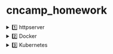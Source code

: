 # cncamp_homework

<details>
<summary>1️⃣ httpserver</summary>

## httpserver

A simple HTTP server that you may:

- Access `/header` to find your Request Headers in the Response Headers
- Access `/version` to get the VERSION environment variable
- Access `/log` to write logs in the server
- Access `/healthz` for a health check

### Note for Dockerfile

- When using Apple M1 to play with docker, it pulls and builds images for linux/arm/v8 platform by default.
- In order to build images for other platform, you may find [buildx](https://docs.docker.com/buildx/working-with-buildx/) helpful.
- OR, you may also make use of GitHub Actions to avoid the issue.
- When using `alpine` as the base image to run a go binary, `CGO_ENABLED=0` must be set when building due to a different libc implementation on `alpine`. Replacing the dynamic link library also helps.

> Docker image: gcr.io/blissful-sun-325617/httpserver:97c0a48ba886460159acd8740c93a33d72c48bee

### Note for Google Cloud Platform

- Running `gcloud --quiet auth configure-docker` requires the service account to have the permission to create bucket. `Storage Admin` role works, but it's clearly not the least
  privilege you can grant.
- You'll need `Kubernetes Engine Developer` role for your service account.
- `secrets.GKE_PROJECT`: GKE's Project ID
- `secrets.GKE_SA_KEY`: Base64 encoded JSON key of your service account

### Things to modify for a different golang app

- Target binary name in `Dockerfile`
- Entry command in `Dockerfile`
- Everywhere `httpserver` appears in `deployment.yml`
- (Optional) A `service.yml` when things get complicated
- (Optional) `kustomization.yml` to include other `.yml` representing Kubernetes resources
- `env` in `.github/workflows/gke.yml`
- `secrets.GKE_PROJECT` and `secrets.GKE_SA_KEY` in `.github/workflows/gke.yml`

</details>

<details>
<summary>2️⃣ Docker </summary>

See [Dockerfile](Dockerfile).

</details>

<details>
<summary>3️⃣ Kubernetes </summary>

🚧 In progress

</details>
